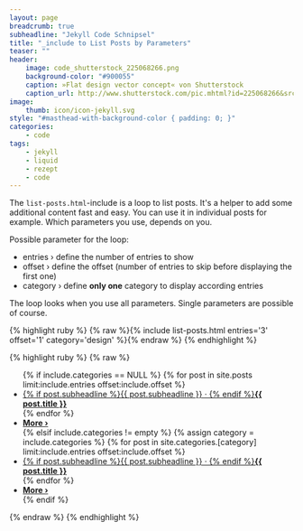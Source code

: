 ```yaml
---
layout: page
breadcrumb: true
subheadline: "Jekyll Code Schnipsel"
title: "_include to List Posts by Parameters"
teaser: ""
header:
    image: code_shutterstock_225068266.png
    background-color: "#900055"
    caption: »Flat design vector concept« von Shutterstock
    caption_url: http://www.shutterstock.com/pic.mhtml?id=225068266&src=id
image:
    thumb: icon/icon-jekyll.svg
style: "#masthead-with-background-color { padding: 0; }"
categories:
    - code
tags:
    - jekyll
    - liquid
    - rezept
    - code
---
```

The `list-posts.html`-include is a loop to list posts. It's a helper to add some additional content fast and easy. You can use it in individual posts for example. Which parameters you use, depends on you.

Possible parameter for the loop:

- entries › define the number of entries to show
- offset › define the offset (number of entries to skip before displaying the first one)
- category › define **only one** category to display according entries

The loop looks when you use all parameters. Single parameters are possible of course.

{% highlight ruby %}
{% raw %}{% include list-posts.html entries='3' offset='1' category='design' %}{% endraw %}
{% endhighlight %}



{% highlight ruby %}
{% raw %}
<ul class="side-nav">
  {% if include.categories == NULL %}
    {% for post in site.posts limit:include.entries offset:include.offset %}
      <li><a href="{{ site.url }}{{ post.url }}">{% if post.subheadline %}{{ post.subheadline }} &middot; {% endif %}<strong>{{ post.title }}</strong></a></li>
    {% endfor %}
      <li class="text-right"><a href="{{ site.url }}/blog/archive/"><strong>More ›</strong></a></li>
  {% elsif include.categories != empty %}
  {% assign category = include.categories %}
    {% for post in site.categories.[category] limit:include.entries offset:include.offset %}
      <li><a href="{{ site.url }}{{ post.url }}">{% if post.subheadline %}{{ post.subheadline }} &middot; {% endif %}<strong>{{ post.title }}</strong></a></li>
    {% endfor %}
      <li class="text-right"><a href="{{ site.url }}/blog/archive/"><strong>More ›</strong></a></li>
  {% endif %}
</ul>
{% endraw %}
{% endhighlight %}
